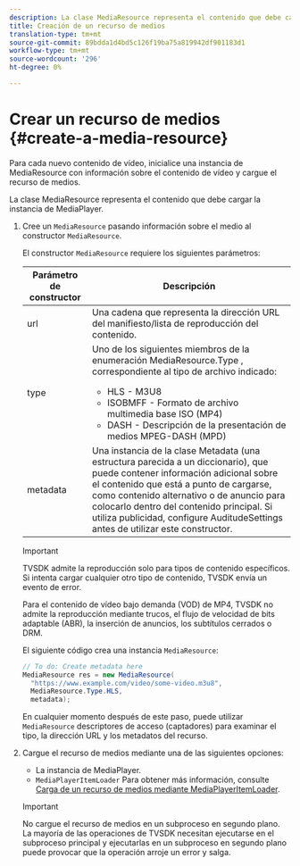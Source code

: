```yaml
---
description: La clase MediaResource representa el contenido que debe cargar la instancia de MediaPlayer.
title: Creación de un recurso de medios
translation-type: tm+mt
source-git-commit: 89bdda1d4bd5c126f19ba75a819942df901183d1
workflow-type: tm+mt
source-wordcount: '296'
ht-degree: 0%

---
```



# Crear un recurso de medios {#create-a-media-resource}

Para cada nuevo contenido de vídeo, inicialice una instancia de MediaResource con información sobre el contenido de vídeo y cargue el recurso de medios.

La clase MediaResource representa el contenido que debe cargar la instancia de MediaPlayer.

1. Cree un `MediaResource` pasando información sobre el medio al constructor `MediaResource`.

   El constructor `MediaResource` requiere los siguientes parámetros:

   <table id="table_22886D6770FB45E99D35D0B90E6CC302">
      <thead>
      <tr>
      <th colname="col1" class="entry"> Parámetro de constructor </th>
      <th colname="col2" class="entry"> Descripción </th>
      </tr>
      </thead>
      <tbody>
      <tr>
      <td colname="col1"> <span class="codeph"> url  </span> </td>
      <td colname="col2"> Una cadena que representa la dirección URL del manifiesto/lista de reproducción del contenido. </td>
      </tr>
      <tr>
      <td colname="col1"> <span class="codeph"> type  </span> </td>
      <td colname="col2"> Uno de los siguientes miembros de la enumeración <span class="codeph"> MediaResource.Type </span>, correspondiente al tipo de archivo indicado:
      <ul id="ul_C286ED3C31364B858A1C9AF3356E9282">
      <li id="li_25B24EF76D8849DE8764539F25E435FA"> <span class="codeph"> HLS  </span> - M3U8 </li>
      <li id="li_1344A41B434D49229E392F1AAF9ECA81"> <span class="codeph"> ISOBMFF  </span> - Formato de archivo multimedia base ISO (MP4) </li>
      <li id="li_92392073B7334916B06B16570C51AC91"> <span class="codeph"> DASH  </span> - Descripción de la presentación de medios MPEG-DASH (MPD) </li>
      </ul> </td>
      </tr>
      <tr>
      <td colname="col1"> <span class="codeph"> metadata  </span> </td>
      <td colname="col2"> Una instancia de la clase <span class="codeph"> Metadata </span> (una estructura parecida a un diccionario), que puede contener información adicional sobre el contenido que está a punto de cargarse, como contenido alternativo o de anuncio para colocarlo dentro del contenido principal. Si utiliza publicidad, configure <span class="codeph"> AuditudeSettings </span> antes de utilizar este constructor. </td>
      </tr>
      </tbody>
   </table>

   >[!IMPORTANT]
   >
   >TVSDK admite la reproducción solo para tipos de contenido específicos. Si intenta cargar cualquier otro tipo de contenido, TVSDK envía un evento de error.
   >
   >Para el contenido de vídeo bajo demanda (VOD) de MP4, TVSDK no admite la reproducción mediante trucos, el flujo de velocidad de bits adaptable (ABR), la inserción de anuncios, los subtítulos cerrados o DRM.

   El siguiente código crea una instancia `MediaResource`:

   ```java
   // To do: Create metadata here
   MediaResource res = new MediaResource(
     "https://www.example.com/video/some-video.m3u8",
     MediaResource.Type.HLS,
     metadata);
   ```

   En cualquier momento después de este paso, puede utilizar `MediaResource` descriptores de acceso (captadores) para examinar el tipo, la dirección URL y los metadatos del recurso.

1. Cargue el recurso de medios mediante una de las siguientes opciones:

   * La instancia de MediaPlayer.
   * `MediaPlayerItemLoader` Para obtener más información, consulte  [Carga de un recurso de medios mediante MediaPlayerItemLoader](../../../tvsdk-2.7-for-android/content-playback-options/mediaplayer-initialize-for-video/t-psdk-android-2.7-media-resource-load-using-mediaplayeritemloader.md).

   >[!IMPORTANT]
   >
   >No cargue el recurso de medios en un subproceso en segundo plano. La mayoría de las operaciones de TVSDK necesitan ejecutarse en el subproceso principal y ejecutarlas en un subproceso en segundo plano puede provocar que la operación arroje un error y salga.
